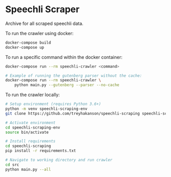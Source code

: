 # Speechli Scraper

Archive for all scraped speechli data.

To run the crawler using docker:

```sh
docker-compose build
docker-compose up
```

To run a specific command within the docker container:

```sh
docker-compose run --rm speechli-crawler <command>

# Example of running the gutenberg parser without the cache:
docker-compose run --rm speechli-crawler \
    python main.py --gutenberg --parser --no-cache
```

To run the crawler locally:

```sh
# Setup environment (requires Python 3.6+)
python -m venv speechli-scraping-env
git clone https://github.com/treyhakanson/speechli-scraping speechli-scraping-env

# Activate environment
cd speechli-scraping-env
source bin/activate

# Install requirements
cd speechli-scraping
pip install -r requirements.txt

# Navigate to working directory and run crawler
cd src
python main.py --all
```
